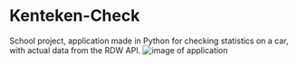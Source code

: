 # Kenteken-Check
School project, application made in Python for checking statistics on a car, with actual data from the RDW API.
![image of application](https://i.gyazo.com/c7074e369ee2d1c46357aedf675320d5.png)
